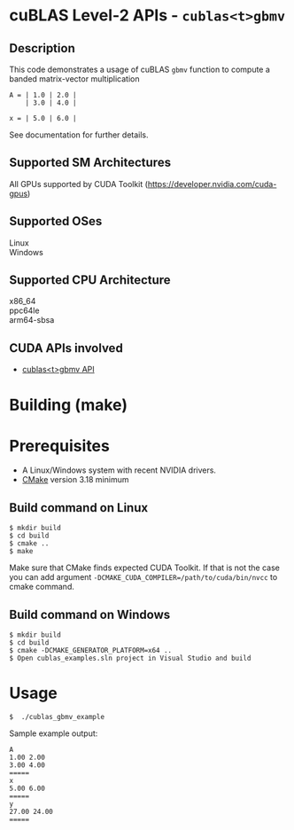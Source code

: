 # cuBLAS Level-2 APIs - `cublas<t>gbmv`

## Description

This code demonstrates a usage of cuBLAS `gbmv` function to compute a banded matrix-vector multiplication

```
A = | 1.0 | 2.0 | 
    | 3.0 | 4.0 |
    
x = | 5.0 | 6.0 |
```

See documentation for further details.

## Supported SM Architectures

All GPUs supported by CUDA Toolkit (https://developer.nvidia.com/cuda-gpus)  

## Supported OSes

Linux  
Windows

## Supported CPU Architecture

x86_64  
ppc64le  
arm64-sbsa

## CUDA APIs involved
- [cublas\<t>gbmv API](https://docs.nvidia.com/cuda/cublas/index.html#cublas-lt-t-gt-gbmv)

# Building (make)

# Prerequisites
- A Linux/Windows system with recent NVIDIA drivers.
- [CMake](https://cmake.org/download) version 3.18 minimum

## Build command on Linux
```
$ mkdir build
$ cd build
$ cmake ..
$ make
```
Make sure that CMake finds expected CUDA Toolkit. If that is not the case you can add argument `-DCMAKE_CUDA_COMPILER=/path/to/cuda/bin/nvcc` to cmake command.

## Build command on Windows
```
$ mkdir build
$ cd build
$ cmake -DCMAKE_GENERATOR_PLATFORM=x64 ..
$ Open cublas_examples.sln project in Visual Studio and build
```

# Usage
```
$  ./cublas_gbmv_example
```

Sample example output:

```
A
1.00 2.00 
3.00 4.00 
=====
x
5.00 6.00 
=====
y
27.00 24.00 
=====
```
